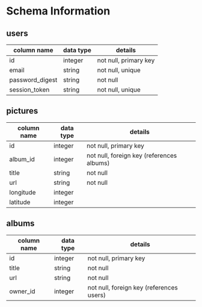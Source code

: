 # Schema Information

## users
column name     | data type | details
----------------|-----------|-----------------------
id              | integer   | not null, primary key
email           | string    | not null, unique
password_digest | string    | not null
session_token   | string    | not null, unique

## pictures
column name | data type | details
------------|-----------|-----------------------
id          | integer   | not null, primary key
album_id    | integer   | not null, foreign key (references albums)
title       | string    | not null
url         | string    | not null
longitude   | integer   |
latitude    | integer   |

## albums
column name | data type | details
------------|-----------|-----------------------
id          | integer   | not null, primary key
title       | string    | not null
url         | string    | not null
owner_id    | integer   | not null, foreign key (references users)

